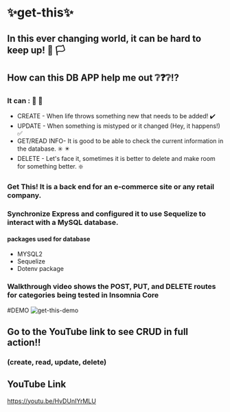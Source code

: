 #  ✨get-this✨

## In this ever changing world, it can be hard to keep up! :facepalm: 🏳️

## How can this DB APP help me out ❔❓❔⁉️

### It can : 🎊 🎉
* CREATE - When life throws something new that needs to be added! ✔️
* UPDATE - When something is mistyped or it changed (Hey, it happens!) ✅
* GET/READ INFO- It is good to be able to check the current information in the database. ✳️ ✴️
* DELETE - Let's face it, sometimes it is better to delete and make room for something better. ❇️ 

### Get This! It is a back end for an e-commerce site or any retail company.

### Synchronize Express and configured it to use Sequelize to interact with a MySQL database.

#### packages used for database

* MYSQL2
* Sequelize
* Dotenv package

### Walkthrough video shows the POST, PUT, and DELETE routes for categories being tested in Insomnia Core

#DEMO
![get-this-demo](https://user-images.githubusercontent.com/80286982/129137032-4107091e-c005-49bf-bde4-ebf420378864.gif)

## Go to the YouTube link to see CRUD in full action!!
### (create, read, update, delete)

## YouTube Link
https://youtu.be/HvDUnIYrMLU
